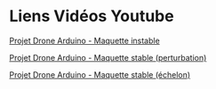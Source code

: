 # Liens Vidéos Youtube

[Projet Drone Arduino - Maquette instable](https://www.youtube.com/watch?v=U1GrYymJwgQ)

[Projet Drone Arduino - Maquette stable (perturbation)](https://www.youtube.com/watch?v=5RiZT9Iv7X4)

[Projet Drone Arduino - Maquette stable (échelon)](https://www.youtube.com/watch?v=97mEfpeCfaE)